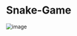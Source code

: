 # Snake-Game
![image](https://github.com/user-attachments/assets/a14ffe35-8641-469d-a3fb-2e334f42e6da)

